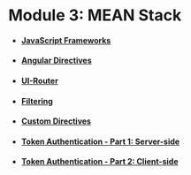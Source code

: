 # Module 3: MEAN Stack

* #### [JavaScript Frameworks](js-frameworks.md)
* #### [Angular Directives](angular-directives.md)
* #### [UI-Router](ui-router.md)
* #### [Filtering](sorting-and-filtering.md)
* #### [Custom Directives](custom-directives.md)
* #### [Token Authentication - Part 1: Server-side](token-authentication-pt-1.md)
* #### [Token Authentication - Part 2: Client-side](token-authentication-pt-2.md)
